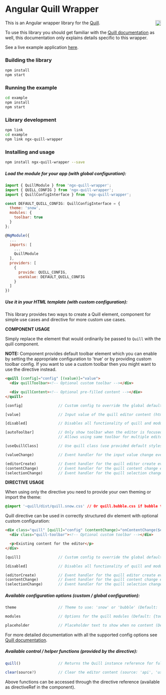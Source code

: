 # Angular Quill Wrapper

<a href="https://badge.fury.io/js/ngx-quill-wrapper"><img src="https://badge.fury.io/js/ngx-quill-wrapper.svg" align="right" alt="npm version" height="18"></a>

This is an Angular wrapper library for the [Quill](http://quilljs.com/).

To use this library you should get familiar with the [Quill documentation](http://quilljs.com/docs/configuration/) as well, this documentation only explains details specific to this wrapper.

See a live example application <a href="https://zefoy.github.io/ngx-quill-wrapper/">here</a>.

### Building the library

```bash
npm install
npm start
```

### Running the example

```bash
cd example
npm install
npm start
```

### Library development


```bash
npm link
cd example
npm link ngx-quill-wrapper
```

### Installing and usage

```bash
npm install ngx-quill-wrapper --save
```

##### Load the module for your app (with global configuration):

```javascript
import { QuillModule } from 'ngx-quill-wrapper';
import { QUILL_CONFIG } from 'ngx-quill-wrapper';
import { QuillConfigInterface } from 'ngx-quill-wrapper';

const DEFAULT_QUILL_CONFIG: QuillConfigInterface = {
  theme: 'snow',
  modules: {
    toolbar: true
  }
};

@NgModule({
  ...
  imports: [
    ...
    QuillModule
  ],
  providers: [
    {
      provide: QUILL_CONFIG,
      useValue: DEFAULT_QUILL_CONFIG
    }
  ]
})
```

##### Use it in your HTML template (with custom configuration):

This library provides two ways to create a Quill element, component for simple use cases and directive for more custom use cases.

**COMPONENT USAGE**

Simply replace the element that would ordinarily be passed to `Quill` with the quill component.

**NOTE:** Component provides default toolbar element which you can enable by setting the appropriate configuration to 'true' or by providing custom toolbar config. If you want to use a custom toolbar then you might want to use the directive instead.

```html
<quill [config]="config" [(value)]="value">
  <div quillToolbar><!-- Optional custom toolbar --></div>

  <div quillContent><!-- Optional pre-filled content --></div>
</quill>
```

```javascript
[config]                // Custom config to override the global defaults.

[value]                 // Input value of the quill editor content (html).

[disabled]              // Disables all functionality of quill and modules.

[autoToolbar]           // Only show toolbar when the editor is focused.
                        // Allows using same toolbar for multiple editors.

[useQuillClass]         // Use quill class (use provided default styles).

(valueChange)           // Event handler for the input value change event.

(editorCreate)          // Event handler for the quill editor create event.
(contentChange)         // Event handler for the quill content change event.
(selectionChange)       // Event handler for the quill selection change event.
```

**DIRECTIVE USAGE**

When using only the directive you need to provide your own theming or import the theme:

```css
@import '~quill/dist/quill.snow.css' // Or quill.bubble.css if bubble theme is used
```

Quill directive can be used in correctly structured div element with optional custom configuration:

```html
<div class="quill" [quill]="config" (contentChange)="onContentChange($event)">
  <div class="quill-toolbar"><!-- Optional custom toolbar --></div>

  <p>Existing content for the editor</p>
</div>
```

```javascript
[quill]                 // Custom config to override the global defaults.

[disabled]              // Disables all functionality of quill and modules.

(editorCreate)          // Event handler for the quill editor create event.
(contentChange)         // Event handler for the quill content change event.
(selectionChange)       // Event handler for the quill selection change event.
```

##### Available configuration options (custom / global configuration):

```javascript
theme                   // Theme to use: 'snow' or 'bubble' (Default: 'snow').

modules                 // Options for the quill modules (Default: {toolbar: true}).

placeholder             // Placeholder text to show when no content (Default: null).
```

For more detailed documentation with all the supported config options see [Quill documentation](http://quilljs.com/docs/configuration/).

##### Available control / helper functions (provided by the directive):

```javascript
quill()                 // Returns the Quill instance reference for full API access.

clear(source?)          // Clear the editor content (source: 'api', 'user', 'silent').
```

Above functions can be accessed through the directive reference (available as directiveRef in the component).
